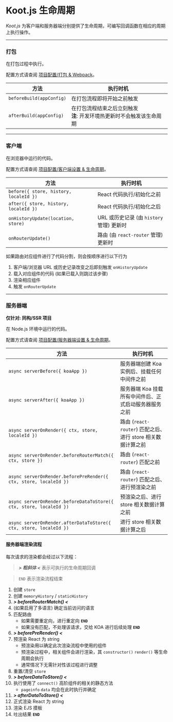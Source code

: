 # Koot.js 生命周期

_Koot.js_ 为客户端和服务器端分别提供了生命周期，可编写回调函数在相应的周期上执行操作。

---

### 打包

在打包过程中执行。

配置方式请查阅 [项目配置/打包 & Webpack](/config?id=打包-amp-webpack)。

| 方法                     | 执行时机                                                                    |
| ------------------------ | --------------------------------------------------------------------------- |
| `beforeBuild(appConfig)` | 在打包流程即将开始之前触发                                                  |
| `afterBuild(appConfig)`  | 在打包流程结束之后立刻触发<br><b>注</b>: 开发环境热更新时不会触发该生命周期 |

---

### 客户端

在浏览器中运行的代码。

配置方式请查阅 [项目配置/客户端设置 & 生命周期](/config?id=客户端设置-amp-生命周期)。

| 方法                                   | 执行时机                                  |
| -------------------------------------- | ----------------------------------------- |
| `before({ store, history, localeId })` | React 代码执行/初始化之前                 |
| `after({ store, history, localeId })`  | React 代码执行/初始化之后                 |
| `onHistoryUpdate(location, store)`     | URL 或历史记录 (由 `history` 管理) 更新时 |
| `onRouterUpdate()`                     | 路由 (由 `react-router` 管理) 更新时      |

如果路由对应组件进行了代码分割，则会按顺序进行以下行为

1. 客户端/浏览器 URL 或历史记录改变之后即刻触发 `onHistoryUpdate`
2. 载入对应组件的代码 (如果已载入则跳过该步骤)
3. 渲染相应组件
4. 触发 `onRouterUpdate`

---

### 服务器端

**仅针对: 同构/SSR 项目**

在 Node.js 环境中运行的代码。

配置方式请查阅 [项目配置/服务器端设置 & 生命周期](/config?id=服务器端设置-amp-生命周期)。

| 方法                                                               | 执行时机                                                    |
| ------------------------------------------------------------------ | ----------------------------------------------------------- |
| `async serverBefore({ koaApp })`                                   | 服务器端创建 Koa 实例后、挂载任何中间件之前                 |
| `async serverAfter({ koaApp })`                                    | 服务器端 Koa 挂载所有中间件后、正式启动服务器服务之前       |
| `async serverOnRender({ ctx, store, localeId })`                   | 路由 (`react-router`) 匹配之后、进行 store 相关数据计算之前 |
| `async serverOnRender.beforeRouterMatch({ ctx, store })`           | 路由 (`react-router`) 匹配之前                              |
| `async serverOnRender.beforePreRender({ ctx, store, localeId })`   | 路由 (`react-router`) 匹配之后、进行预渲染之前              |
| `async serverOnRender.beforeDataToStore({ ctx, store, localeId })` | 预渲染之后、进行 store 相关数据计算之前                     |
| `async serverOnRender.afterDataToStore({ ctx, store, localeId })`  | 进行 store 相关数据计算之后                                 |

#### 服务器端渲染流程

每次请求的渲染都会经过以下流程：

> _**> 粗斜体 <**_ 表示可执行的生命周期回调

> `END` 表示渲染流程结束

1. 创建 `store`
2. 创建 `memoryHistory` / `staticHistory`
3. _**> beforeRouterMatch() <**_
4. (如果启用了多语言) 确定当前访问的语言
5. 匹配路由
    - 如果需要重定向，进行重定向 **`END`**
    - 如果没有匹配，不处理该请求，交给 KOA 进行后续处理 **`END`**
6. _**> beforePreRender() <**_
7. 预渲染 React 为 string
    - 预渲染用以确定此次渲染流程中使用的组件
    - 预渲染过程中，相关组件会进行渲染，其 `constructor()` `render()` 等生命周期会执行
    - 通常情况下无需针对性该过程进行调整
8. 重置/清空 `store`
9. _**> beforeDataToStore() <**_
10. 执行使用了 `connect()` 高阶组件的相关的静态方法
    - `pageinfo` `data` 均会在此时执行并确定
11. _**> afterDataToStore() <**_
12. 正式渲染 React 为 string
13. 渲染 EJS 摸板
14. 吐出结果 **`END`**
